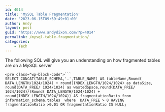```yaml
---
id: 4014
title: 'MySQL Table Fragmentation'
date: '2023-06-15T09:59:49+01:00'
author: Andy
layout: post
guid: 'https://www.andydixon.com/?p=4014'
permalink: /mysql-table-fragmentation/
categories:
    - Tech
---
```


The following SQL will give you an understanding on how fragmented tables are on a MySQL server

```
<pre class="wp-block-code">```
SELECT CONCAT(TABLE_SCHEMA,'.',TABLE_NAME) AS tableName,Round( DATA_LENGTH/1024/1024) + round(INDEX_LENGTH/1024/1024) as dataSize, round(DATA_FREE/ 1024/1024) as wastedSpace,round(DATA_FREE/ 1024/1024)/(Round( DATA_LENGTH/1024/1024) + round(INDEX_LENGTH/1024/1024)) AS fragmentationRatio from information_schema.tables  where  DATA_FREE > 0 HAVING fragmentationRatio >0.01 OR fragmentationRatio IS NULL;
```
```